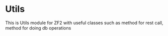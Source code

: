 # Utils
This is Utils module for ZF2 with useful classes such as method for rest call, method for doing db operations

